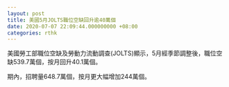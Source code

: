 ```yaml
---
layout: post
title: 美國5月JOLTS職位空缺回升逾40萬個
date: 2020-07-07 22:09:44.000000000 +08:00
categories: rthk
---
```


美國勞工部職位空缺及勞動力流動調查(JOLTS)顯示，5月經季節調整後，職位空缺539.7萬個，按月回升40.1萬個。

期內，招聘量648.7萬個，按月更大幅增加244萬個。
